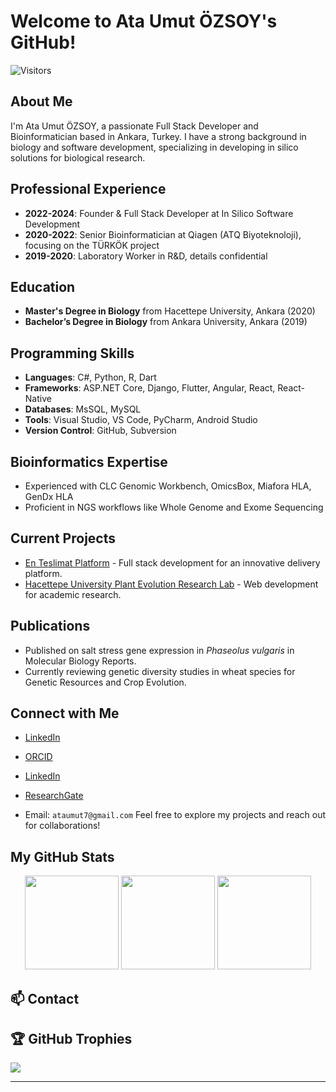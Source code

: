 


# Welcome to Ata Umut ÖZSOY's GitHub!
![Visitors](https://komarev.com/ghpvc/?username=AtaUmutOZSOY)
## About Me
I'm Ata Umut ÖZSOY, a passionate Full Stack Developer and Bioinformatician based in Ankara, Turkey. I have a strong background in biology and software development, specializing in developing in silico solutions for biological research.

##  Professional Experience

- **2022-2024**: Founder & Full Stack Developer at In Silico Software Development
- **2020-2022**: Senior Bioinformatician at Qiagen (ATQ Biyoteknoloji), focusing on the TÜRKÖK project
- **2019-2020**: Laboratory Worker in R&D, details confidential

##  Education

- **Master's Degree in Biology** from Hacettepe University, Ankara (2020)
- **Bachelor’s Degree in Biology** from Ankara University, Ankara (2019)

##  Programming Skills

- **Languages**: C#, Python, R, Dart
- **Frameworks**: ASP.NET Core, Django, Flutter, Angular, React, React-Native
- **Databases**: MsSQL, MySQL
- **Tools**: Visual Studio, VS Code, PyCharm, Android Studio
- **Version Control**: GitHub, Subversion

##  Bioinformatics Expertise

- Experienced with CLC Genomic Workbench, OmicsBox, Miafora HLA, GenDx HLA
- Proficient in NGS workflows like Whole Genome and Exome Sequencing

##  Current Projects

- [En Teslimat Platform](https://nteslimat.com) - Full stack development for an innovative delivery platform.
- [Hacettepe University Plant Evolution Research Lab](https://example.com) - Web development for academic research.

##  Publications

- Published on salt stress gene expression in *Phaseolus vulgaris* in Molecular Biology Reports.
- Currently reviewing genetic diversity studies in wheat species for Genetic Resources and Crop Evolution.

##  Connect with Me

- [LinkedIn](https://www.linkedin.com/in/ata-umut-%C3%B6zsoy/)
- [ORCID](https://orcid.org/0000-0002-6182-5124)

- [LinkedIn](https://www.linkedin.com/in/ata-umut-%C3%B6zsoy/)
- [ResearchGate](https://www.researchgate.net/profile/Ata-Ozsoy)
- Email: `ataumut7@gmail.com`
Feel free to explore my projects and reach out for collaborations!



## My GitHub Stats

<p align="center">
  
  <img src="https://github-readme-streak-stats.herokuapp.com/?user=AtaUmutOZSOY&theme=vue&hide_border=true" height="150">
  <img src="https://github-readme-stats.vercel.app/api?username=AtaUmutOZSOY&show_icons=true&theme=vue&hide_border=true" height="150">
  <img src="https://github-readme-stats.vercel.app/api/top-langs/?username=AtaUmutOZSOY&theme=vue&hide_border=true&layout=compact" height="150">
</p>

## 📫 Contact



## 🏆 GitHub Trophies
![](https://github-profile-trophy.vercel.app/?username=AtaUmutOZSOY&theme=radical&no-frame=true&no-bg=false&margin-w=4)

---
